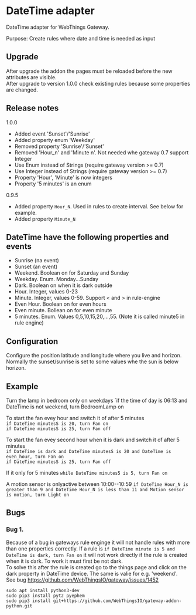 # DateTime adapter

DateTime adapter for WebThings Gateway.

Purpose: Create rules where date and time is needed as input

## Upgrade ##
After upgrade the addon the pages must be reloaded before the new attributes are visible.  
After upgrade to version 1.0.0 check existing rules because some properties are changed.

## Release notes ##
1.0.0
 * Added event 'Sunset'/'Sunrise'
 * Added property enum 'Weekday'
 * Removed property 'Sunrise'/'Sunset'
 * Removed 'Hour_n' and 'Minute n'. Not needed whe gateway 0.7 support Integer
 * Use Enum instead of Strings (require gateway version >= 0.7)
 * Use Integer instead of Strings (require gateway version >= 0.7)
 * Property 'Hour', 'Minute' is now integers
 * Property '5 minutes' is an enum

0.9.5
 * Added property `Hour_N`. Used in rules to create interval. See below for example.
 * Added property `Minute_N`

## DateTime have the following properties and events
 * Sunrise (na event)
 * Sunset (an event)
 * Weekend. Boolean on for Saturday and Sunday
 * Weekday. Enum. Monday...Sunday
 * Dark. Boolean on when it is dark outside
 * Hour. Integer, values 0-23
 * Minute. Integer, values 0-59. Support < and > in rule-engine
 * Even Hour. Boolean on for even hours
 * Even minute. Bollean on for even minute
 * 5 minutes. Enum. Values 0,5,10,15,20,...,55. (Note it is called minute5 in rule engine)

## Configuration
Configure the position latitude and longitude where you live and horizon. Normally the sunset/sunrise
is set to some values whe the sun is below horizon.

## Example
Turn the lamp in bedroom only on weekdays
`if the time of day is 06:13 and DateTime is not weekend, turn BedroomLamp on

To start the fan evey hour and switch it of after 5 minutes  
`if DateTime minutesS is 20, turn Fan on`  
`if DateTime minutesS is 25, turn Fan off`

To start the fan evey second hour when it is dark and switch it of after 5 minutes  
`if DateTime is dark and DateTime minutesS is 20 and DateTime is even_hour, turn Fan on`  
`if DateTime minutesS is 25, turn Fan off`

If it only for 5 minutes
`while DateTime minutes5 is 5, turn Fan on`

A motion sensor is onlyactive between 10:00--10:59 
`if DateTime Hour_N is greater than 9 and DateTime Hour_N is less than 11 and Motion sensor is motion, turn Light on`

## Bugs
### Bug 1.
Because of a bug in gateways rule enginge it will not handle rules with more than one properties correctly.
If a rule is `if DateTime minute is 5 and DateTime is dark, turn Fan on` it will not work directly if the
rule is created when it is dark. To work it must first be not dark.  
To solve this after the rule is created go to the things page and click on the dark property in DateTime device.
The same is valie for e.g. 'weekend'.  
See bug https://github.com/WebThingsIO/gateway/issues/1452


```
sudo apt install python3-dev
sudo pip3 install pytz pyephem
sudo pip3 install git+https://github.com/WebThingsIO/gateway-addon-python.git
```
